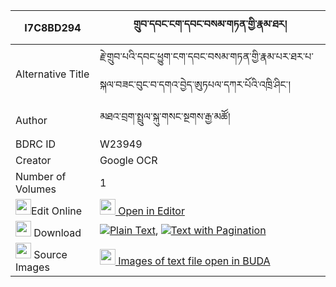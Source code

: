 |I7C8BD294|གྲུབ་དབང་ངག་དབང་བསམ་གཏན་གྱི་རྣམ་ཐར། 
| --- | --- 
|Alternative Title |རྗེ་གྲུབ་པའི་དབང་ཕྱུག་ངག་དབང་བསམ་གཏན་གྱི་རྣམ་པར་ཐར་པ་སྐལ་བཟང་བུང་བ་དགའ་བྱེད་ཨུཏཔལ་དཀར་པོའི་འཁྲི་ཤིང་།
|Author| མཐའ་བྲག་སྤྲུལ་སྐུ་གསང་སྔགས་རྒྱ་མཚོ།
|BDRC ID | W23949
|Creator | Google OCR
|Number of Volumes| 1
|<img width="25" src="https://img.icons8.com/color/25/000000/edit-property.png">Edit Online| [<img width="25" src="https://avatars.githubusercontent.com/u/45091458?s=200&v=4"> Open in Editor](http://editor.openpecha.org/I7C8BD294)
|<img width="25" src="https://img.icons8.com/fluent/48/000000/download-2.png"/>  Download | [![](https://img.icons8.com/color/20/000000/txt.png)Plain Text](https://github.com/Openpecha/I7C8BD294/releases/download/v1/drub_wang_ngawang_samten_gyi_n_plain_I7C8BD294.zip), [![](https://img.icons8.com/color/20/000000/txt.png)Text with Pagination](https://github.com/Openpecha/I7C8BD294/releases/download/v1/drub_wang_ngawang_samten_gyi_n_pages_I7C8BD294.zip)
|<img width="25" src="https://img.icons8.com/plasticine/100/000000/pictures-folder.png"/>  Source Images | [<img width="25" src="https://library.bdrc.io/icons/BUDA-small.svg"> Images of text file open in BUDA](https://library.bdrc.io/show/bdr:W23949)
